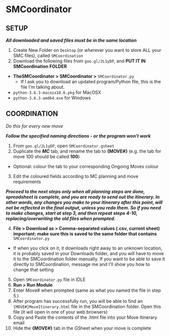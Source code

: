 # SMCoordinator

## SETUP

***All downloaded and saved files must be in the same location***

1. Create New Folder on ```Desktop``` (or wherever you want to store ALL your SMC files), called ```SMCoordination```
2. Download the following files from ```goo.gl/2L1yDP```, and **PUT IT IN SMCoordination FOLDER**
- **TheSMCoordinator > SMCoordinator >** ```SMCoordinator.py```
  - If I ask you to download an updated program/Python file, this is the file I'm talking about.
- ```python-3.6.3-macosx10.6.pkg``` for MacOSX
- ```python-3.6.3-amd64.exe``` for Windows


## COORDINATION
*Do this for every new move*

***Follow the specified naming directions - or the program won't work***
1. From ```goo.gl/2L1yDP```, open ```SMCoordinator.gsheet```
2. Duplicate the ***MC*** tab, and rename the tab to **{MOVE#}** (e.g. the tab for move 100 should be called **100**)
- Optional: colour the tab to your corresponding Ongoing Moves colour
3. Edit the coloured fields according to MC planning and move requirements

***Proceed to the next steps only when all planning steps are done, spreadsheet is complete, and you are ready to send out the itinerary.
In other words, any changes you make to your itinerary after this point, will not be reflected in the final output, unless you redo them. So if you need to make changes, start at step 3, and then repeat steps 4-10, replacing/overwriting the old files when prompted.***

4. **File > Download as > Comma-separated values (.csv, current sheet)**
**important: make sure this is saved to the same folder that contains** ``` SMCoordinator.py```
- If when you click on it, it downloads right away to an unknown location, it is probably saved in your Downloads folder, and you will have to move it to the SMCoordination folder manually. If you want to be able to save it directly to SMCoordination, message me and I'll show you how to change that setting
5. Open ```SMCoordinator.py``` file in IDLE
6. **Run > Run Module**
7. Enter Move# when prompted (same as what you named the file in step 5.)
8. After program has successfully run, you will be able to find an ```{MOVE#}MoveItinerary.html``` file in the SMCoordination folder. Open this file (it will open in one of your web browsers)
9. Copy and Paste the contents of the .html file into your Move Itinerary email
10. Hide the **{MOVE#}** tab in the GSheet when your move is complete
